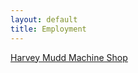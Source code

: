 ```yaml
---
layout: default
title: Employment
---
```


[Harvey Mudd Machine Shop](/employment/associate-head-shop-proctor)
